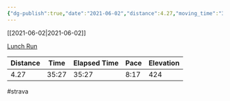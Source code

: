 ```yaml
---
{"dg-publish":true,"date":"2021-06-02","distance":4.27,"moving_time":"35:27","elapsed_time":"35:27","pace":"8:17","total_elevation_gain":424,"url":"https://www.strava.com/activities/5443942675","permalink":"/01-personal/strava/2021-06-02-lunch-run/","dgPassFrontmatter":true}
---
```



[[2021-06-02\|2021-06-02]]

[Lunch Run](https://www.strava.com/activities/5443942675)

| Distance | Time  | Elapsed Time | Pace | Elevation |
| -------- | ----- | ------------ | ---- | --------- |
| 4.27     | 35:27 | 35:27        | 8:17 | 424       |




#strava
